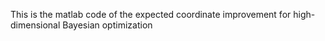 This is the matlab code of the expected coordinate improvement for high-dimensional Bayesian optimization
